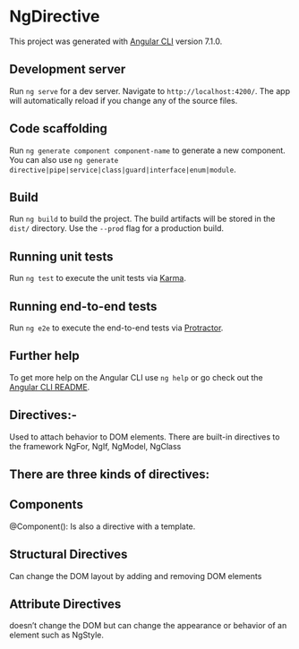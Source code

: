 # NgDirective

This project was generated with [Angular CLI](https://github.com/angular/angular-cli) version 7.1.0.

## Development server

Run `ng serve` for a dev server. Navigate to `http://localhost:4200/`. The app will automatically reload if you change any of the source files.

## Code scaffolding

Run `ng generate component component-name` to generate a new component. You can also use `ng generate directive|pipe|service|class|guard|interface|enum|module`.

## Build

Run `ng build` to build the project. The build artifacts will be stored in the `dist/` directory. Use the `--prod` flag for a production build.

## Running unit tests

Run `ng test` to execute the unit tests via [Karma](https://karma-runner.github.io).

## Running end-to-end tests

Run `ng e2e` to execute the end-to-end tests via [Protractor](http://www.protractortest.org/).

## Further help

To get more help on the Angular CLI use `ng help` or go check out the [Angular CLI README](https://github.com/angular/angular-cli/blob/master/README.md).


Directives:-
-------------------
Used to attach behavior to DOM elements. 
There are built-in directives to the framework
NgFor, NgIf, NgModel, NgClass

There are three kinds of directives:
-----------------
Components 
----------
@Component(): Is also  a directive with a template.

Structural Directives
-----------------------
Can change the DOM layout by adding and removing DOM elements 

Attribute Directives 
------------------------
doesn’t change the DOM but can change the appearance or behavior of an element such as NgStyle.

